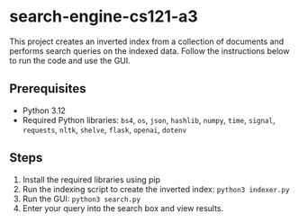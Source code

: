 # search-engine-cs121-a3

This project creates an inverted index from a collection of documents and performs search queries on the indexed data. Follow the instructions below to run the code and use the GUI.

## Prerequisites
- Python 3.12
- Required Python libraries: `bs4`, `os`, `json`, `hashlib`, `numpy`, `time`, `signal`, `requests`, `nltk`, `shelve`, `flask`, `openai`, `dotenv`

## Steps
1. Install the required libraries using pip
2. Run the indexing script to create the inverted index:
```python3 indexer.py```
3. Run the GUI:
```python3 search.py```
4. Enter your query into the search box and view results.